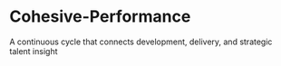 # Cohesive-Performance
A continuous cycle that connects development, delivery, and strategic talent insight
